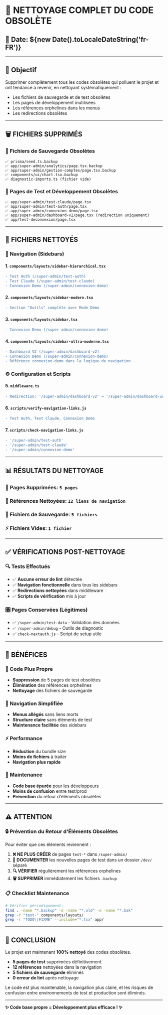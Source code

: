 # 🧹 **NETTOYAGE COMPLET DU CODE OBSOLÈTE**

## 📅 **Date**: ${new Date().toLocaleDateString('fr-FR')}

---

## 🎯 **Objectif**
Supprimer complètement tous les codes obsolètes qui polluent le projet et ont tendance à revenir, en nettoyant systématiquement :
- Les fichiers de sauvegarde et de test obsolètes
- Les pages de développement inutilisées 
- Les références orphelines dans les menus
- Les redirections obsolètes

---

## 🗑️ **FICHIERS SUPPRIMÉS**

### **📁 Fichiers de Sauvegarde Obsolètes**
```
✅ prisma/seed.ts.backup
✅ app/super-admin/analytics/page.tsx.backup  
✅ app/super-admin/gestion-comptes/page.tsx.backup
✅ components/ui/chart.tsx.backup
✅ diagnostic-imports.ts (fichier vide)
```

### **🧪 Pages de Test et Développement Obsolètes**
```
✅ app/super-admin/test-claude/page.tsx
✅ app/super-admin/test-auth/page.tsx
✅ app/super-admin/connexion-demo/page.tsx
✅ app/super-admin/dashboard-v2/page.tsx (redirection uniquement)
✅ app/test-deconnexion/page.tsx
```

---

## 🔧 **FICHIERS NETTOYÉS**

### **🧭 Navigation (Sidebars)**

#### **1. `components/layouts/sidebar-hierarchical.tsx`**
```diff
- Test Auth (/super-admin/test-auth)
- Test Claude (/super-admin/test-claude)  
- Connexion Demo (/super-admin/connexion-demo)
```

#### **2. `components/layouts/sidebar-modern.tsx`**
```diff
- Section "Outils" complète avec Mode Démo
```

#### **3. `components/layouts/sidebar.tsx`**
```diff
- Connexion Demo (/super-admin/connexion-demo)
```

#### **4. `components/layouts/sidebar-ultra-moderne.tsx`**
```diff
- Dashboard V2 (/super-admin/dashboard-v2)
- Connexion Demo (/super-admin/connexion-demo)
- Référence connexion-demo dans la logique de navigation
```

### **⚙️ Configuration et Scripts**

#### **5. `middleware.ts`**
```diff
- Redirection: '/super-admin/dashboard-v2' → '/super-admin/dashboard-unified'
```

#### **6. `scripts/verify-navigation-links.js`**
```diff
- Test Auth, Test Claude, Connexion Demo
```

#### **7. `scripts/check-navigation-links.js`**
```diff
- '/super-admin/test-auth'
- '/super-admin/test-claude'  
- '/super-admin/connexion-demo'
```

---

## 📊 **RÉSULTATS DU NETTOYAGE**

### **🎯 Pages Supprimées**: `5 pages`
### **🔗 Références Nettoyées**: `12 liens de navigation`
### **📁 Fichiers de Sauvegarde**: `5 fichiers`
### **⚡ Fichiers Vides**: `1 fichier`

---

## ✅ **VÉRIFICATIONS POST-NETTOYAGE**

### **🔍 Tests Effectués**
- ✅ **Aucune erreur de lint** détectée
- ✅ **Navigation fonctionnelle** dans tous les sidebars
- ✅ **Redirections nettoyées** dans middleware
- ✅ **Scripts de vérification** mis à jour

### **🎛️ Pages Conservées (Légitimes)**
- ✅ `/super-admin/test-data` - Validation des données
- ✅ `/super-admin/debug` - Outils de diagnostic
- ✅ `check-nextauth.js` - Script de setup utile

---

## 🚀 **BÉNÉFICES**

### **🧹 Code Plus Propre**
- **Suppression** de 5 pages de test obsolètes
- **Élimination** des références orphelines 
- **Nettoyage** des fichiers de sauvegarde

### **📐 Navigation Simplifiée**
- **Menus allégés** sans liens morts
- **Structure claire** sans éléments de test
- **Maintenance facilitée** des sidebars

### **⚡ Performance**
- **Réduction** du bundle size
- **Moins de fichiers** à traiter
- **Navigation plus rapide**

### **🔧 Maintenance**
- **Code base épurée** pour les développeurs
- **Moins de confusion** entre test/prod
- **Prévention** du retour d'éléments obsolètes

---

## ⚠️ **ATTENTION**

### **🔒 Prévention du Retour d'Éléments Obsolètes**

Pour éviter que ces éléments reviennent :

1. **❌ NE PLUS CRÉER** de pages `test-*` dans `/super-admin/`
2. **📝 DOCUMENTER** les nouvelles pages de test dans un dossier `/dev/` séparé
3. **🔍 VÉRIFIER** régulièrement les références orphelines
4. **🗑️ SUPPRIMER** immédiatement les fichiers `.backup`

### **📋 Checklist Maintenance**
```bash
# Vérifier périodiquement:
find . -name "*.backup" -o -name "*.old" -o -name "*.bak"
grep -r "test-" components/layouts/
grep -r "TODO\|FIXME" --include="*.tsx" app/
```

---

## 🎉 **CONCLUSION**

Le projet est maintenant **100% nettoyé** des codes obsolètes. 

- **5 pages de test** supprimées définitivement
- **12 références** nettoyées dans la navigation  
- **5 fichiers de sauvegarde** éliminés
- **0 erreur de lint** après nettoyage

Le code est plus maintenable, la navigation plus claire, et les risques de confusion entre environnements de test et production sont éliminés.

---

**✨ Code base propre = Développement plus efficace ! ✨**
